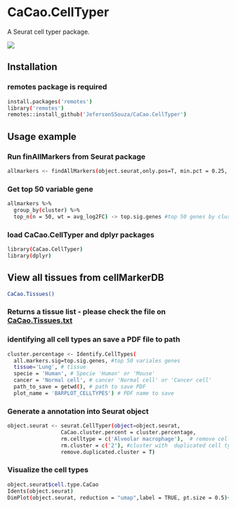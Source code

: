 # CaCao.CellTyper
A Seurat cell typer package.

![](header.png)

## Installation

### remotes package is required

```sh
install.packages('remotes')
library('remotes')
remotes::install_github('JefersonSSouza/CaCao.CellTyper')
```


## Usage example
### Run finAllMarkers from Seurat package
```sh
allmarkers <- findAllMarkers(object.seurat,only.pos=T, min.pct = 0.25, logfc.threshold = 0.25)
```
### Get top 50 variable gene
```sh
allmarkers %>%
  group_by(cluster) %>%
  top_n(n = 50, wt = avg_log2FC) -> top.sig.genes #top 50 genes by cluster
```
### load CaCao.CellTyper and  dplyr packages
```sh
library(CaCao.CellTyper)
library(dplyr)
```
## View all tissues from cellMarkerDB
```sh
CaCao.Tissues()
```
### Returns a tissue list - please check the file on [CaCao.Tissues.txt](https://github.com/JefersonSSouza/CaCao.CellTyper/blob/master/CaCao.Tissues.txt)

### identifying all cell types an save a PDF file to path 
```sh
cluster.percentage <- Identify.CellTypes(
  all.markers.sig=top.sig.genes, #top 50 variales genes
  tissue='Lung', # tissue
  specie = 'Human', # Specie 'Human' or 'Mouse'
  cancer = 'Normal cell', # cancer 'Normal cell' or 'Cancer cell'
  path_to_save = getwd(), # path to save PDF
  plot_name = 'BARPLOT_CELLTYPES') # PDF name to save
```

### Generate a annotation into Seurat object
```sh
object.seurat <- seurat.CellTyper(object=object.seurat,
                 CaCao.cluster.percent = cluster.percentage,
                 rm.celltype = c('Alveolar macrophage'),  # remove cell types annotation attributed to the same percentage, in this case, will be removed 'Alveolar macrophage'.
                 rm.cluster = c('2'), #cluster with  duplicated cell types annotation attributed to the same percentage.
                 remove.duplicated.cluster = T)
```

### Visualize the cell types
```sh
object.seurat$cell.type.CaCao
Idents(object.seurat)
DimPlot(object.seurat, reduction = "umap",label = TRUE, pt.size = 0.5)+NoLegend()
```




